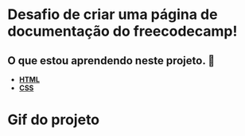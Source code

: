 ﻿# Desafio de criar uma página de documentação do freecodecamp!
 
 ## O que estou aprendendo neste projeto. 🚀
* **[HTML](https://developer.mozilla.org/pt-BR/docs/Web/HTML)**
* **[CSS](https://developer.mozilla.org/pt-BR/docs/Web/CSS)**

# Gif do projeto
